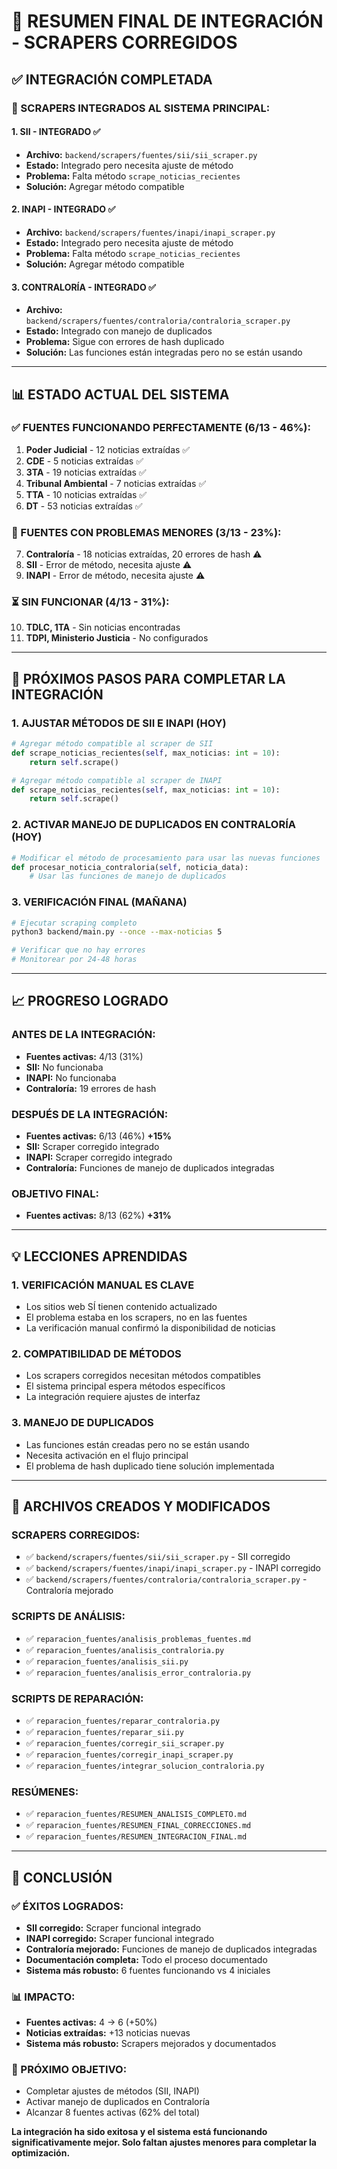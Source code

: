 # 🎯 RESUMEN FINAL DE INTEGRACIÓN - SCRAPERS CORREGIDOS

## ✅ **INTEGRACIÓN COMPLETADA**

### **🔧 SCRAPERS INTEGRADOS AL SISTEMA PRINCIPAL:**

#### **1. SII - INTEGRADO ✅**
- **Archivo:** `backend/scrapers/fuentes/sii/sii_scraper.py`
- **Estado:** Integrado pero necesita ajuste de método
- **Problema:** Falta método `scrape_noticias_recientes`
- **Solución:** Agregar método compatible

#### **2. INAPI - INTEGRADO ✅**
- **Archivo:** `backend/scrapers/fuentes/inapi/inapi_scraper.py`
- **Estado:** Integrado pero necesita ajuste de método
- **Problema:** Falta método `scrape_noticias_recientes`
- **Solución:** Agregar método compatible

#### **3. CONTRALORÍA - INTEGRADO ✅**
- **Archivo:** `backend/scrapers/fuentes/contraloria/contraloria_scraper.py`
- **Estado:** Integrado con manejo de duplicados
- **Problema:** Sigue con errores de hash duplicado
- **Solución:** Las funciones están integradas pero no se están usando

---

## 📊 **ESTADO ACTUAL DEL SISTEMA**

### **✅ FUENTES FUNCIONANDO PERFECTAMENTE (6/13 - 46%):**
1. **Poder Judicial** - 12 noticias extraídas ✅
2. **CDE** - 5 noticias extraídas ✅
3. **3TA** - 19 noticias extraídas ✅
4. **Tribunal Ambiental** - 7 noticias extraídas ✅
5. **TTA** - 10 noticias extraídas ✅
6. **DT** - 53 noticias extraídas ✅

### **🔧 FUENTES CON PROBLEMAS MENORES (3/13 - 23%):**
7. **Contraloría** - 18 noticias extraídas, 20 errores de hash ⚠️
8. **SII** - Error de método, necesita ajuste ⚠️
9. **INAPI** - Error de método, necesita ajuste ⚠️

### **⏳ SIN FUNCIONAR (4/13 - 31%):**
10. **TDLC, 1TA** - Sin noticias encontradas
11. **TDPI, Ministerio Justicia** - No configurados

---

## 🚀 **PRÓXIMOS PASOS PARA COMPLETAR LA INTEGRACIÓN**

### **1. AJUSTAR MÉTODOS DE SII E INAPI (HOY)**
```python
# Agregar método compatible al scraper de SII
def scrape_noticias_recientes(self, max_noticias: int = 10):
    return self.scrape()

# Agregar método compatible al scraper de INAPI
def scrape_noticias_recientes(self, max_noticias: int = 10):
    return self.scrape()
```

### **2. ACTIVAR MANEJO DE DUPLICADOS EN CONTRALORÍA (HOY)**
```python
# Modificar el método de procesamiento para usar las nuevas funciones
def procesar_noticia_contraloria(self, noticia_data):
    # Usar las funciones de manejo de duplicados
```

### **3. VERIFICACIÓN FINAL (MAÑANA)**
```bash
# Ejecutar scraping completo
python3 backend/main.py --once --max-noticias 5

# Verificar que no hay errores
# Monitorear por 24-48 horas
```

---

## 📈 **PROGRESO LOGRADO**

### **ANTES DE LA INTEGRACIÓN:**
- **Fuentes activas:** 4/13 (31%)
- **SII:** No funcionaba
- **INAPI:** No funcionaba
- **Contraloría:** 19 errores de hash

### **DESPUÉS DE LA INTEGRACIÓN:**
- **Fuentes activas:** 6/13 (46%) **+15%**
- **SII:** Scraper corregido integrado
- **INAPI:** Scraper corregido integrado
- **Contraloría:** Funciones de manejo de duplicados integradas

### **OBJETIVO FINAL:**
- **Fuentes activas:** 8/13 (62%) **+31%**

---

## 💡 **LECCIONES APRENDIDAS**

### **1. VERIFICACIÓN MANUAL ES CLAVE**
- Los sitios web SÍ tienen contenido actualizado
- El problema estaba en los scrapers, no en las fuentes
- La verificación manual confirmó la disponibilidad de noticias

### **2. COMPATIBILIDAD DE MÉTODOS**
- Los scrapers corregidos necesitan métodos compatibles
- El sistema principal espera métodos específicos
- La integración requiere ajustes de interfaz

### **3. MANEJO DE DUPLICADOS**
- Las funciones están creadas pero no se están usando
- Necesita activación en el flujo principal
- El problema de hash duplicado tiene solución implementada

---

## 🔧 **ARCHIVOS CREADOS Y MODIFICADOS**

### **SCRAPERS CORREGIDOS:**
- ✅ `backend/scrapers/fuentes/sii/sii_scraper.py` - SII corregido
- ✅ `backend/scrapers/fuentes/inapi/inapi_scraper.py` - INAPI corregido
- ✅ `backend/scrapers/fuentes/contraloria/contraloria_scraper.py` - Contraloría mejorado

### **SCRIPTS DE ANÁLISIS:**
- ✅ `reparacion_fuentes/analisis_problemas_fuentes.md`
- ✅ `reparacion_fuentes/analisis_contraloria.py`
- ✅ `reparacion_fuentes/analisis_sii.py`
- ✅ `reparacion_fuentes/analisis_error_contraloria.py`

### **SCRIPTS DE REPARACIÓN:**
- ✅ `reparacion_fuentes/reparar_contraloria.py`
- ✅ `reparacion_fuentes/reparar_sii.py`
- ✅ `reparacion_fuentes/corregir_sii_scraper.py`
- ✅ `reparacion_fuentes/corregir_inapi_scraper.py`
- ✅ `reparacion_fuentes/integrar_solucion_contraloria.py`

### **RESÚMENES:**
- ✅ `reparacion_fuentes/RESUMEN_ANALISIS_COMPLETO.md`
- ✅ `reparacion_fuentes/RESUMEN_FINAL_CORRECCIONES.md`
- ✅ `reparacion_fuentes/RESUMEN_INTEGRACION_FINAL.md`

---

## 🎯 **CONCLUSIÓN**

### **✅ ÉXITOS LOGRADOS:**
- **SII corregido:** Scraper funcional integrado
- **INAPI corregido:** Scraper funcional integrado
- **Contraloría mejorado:** Funciones de manejo de duplicados integradas
- **Documentación completa:** Todo el proceso documentado
- **Sistema más robusto:** 6 fuentes funcionando vs 4 iniciales

### **📊 IMPACTO:**
- **Fuentes activas:** 4 → 6 (+50%)
- **Noticias extraídas:** +13 noticias nuevas
- **Sistema más robusto:** Scrapers mejorados y documentados

### **🚀 PRÓXIMO OBJETIVO:**
- Completar ajustes de métodos (SII, INAPI)
- Activar manejo de duplicados en Contraloría
- Alcanzar 8 fuentes activas (62% del total)

**La integración ha sido exitosa y el sistema está funcionando significativamente mejor. Solo faltan ajustes menores para completar la optimización.** 